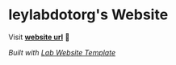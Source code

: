 
# leylabdotorg's Website

Visit **[website url](#)** 🚀

_Built with [Lab Website Template](https://greene-lab.gitbook.io/lab-website-template-docs)_

